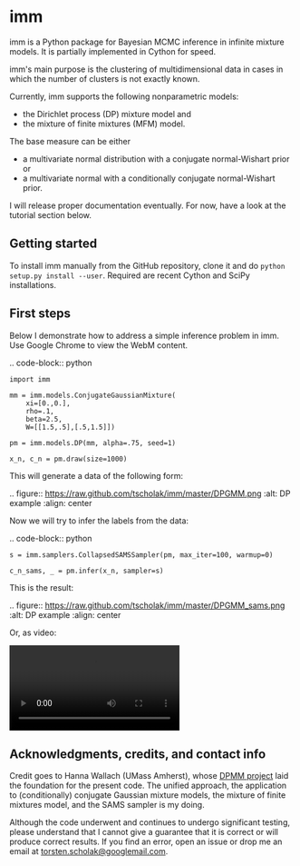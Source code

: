 imm
===

imm is a Python package for Bayesian MCMC inference in infinite mixture
models. It is partially implemented in Cython for speed.

imm's main purpose is the clustering of multidimensional data in cases in
which the number of clusters is not exactly known.

Currently, imm supports the following nonparametric models:

* the Dirichlet process (DP) mixture model and
* the mixture of finite mixtures (MFM) model.

The base measure can be either

* a multivariate normal distribution with a conjugate normal-Wishart prior or
* a multivariate normal with a conditionally conjugate normal-Wishart prior.

I will release proper documentation eventually. For now, have a look at the
tutorial section below.

Getting started
---------------

<!-- To install the latest version from PyPI, call `sudo pip install imm`. -->

To install imm manually from the GitHub repository, clone it and do
`python setup.py install --user`. Required are recent Cython and SciPy
installations.

First steps
-----------

Below I demonstrate how to address a simple inference problem in imm. Use
Google Chrome to view the WebM content.

.. code-block:: python

    import imm

    mm = imm.models.ConjugateGaussianMixture(
        xi=[0.,0.],
        rho=.1,
        beta=2.5,
        W=[[1.5,.5],[.5,1.5]])

    pm = imm.models.DP(mm, alpha=.75, seed=1)

    x_n, c_n = pm.draw(size=1000)

This will generate a data of the following form:

.. figure:: https://raw.github.com/tscholak/imm/master/DPGMM.png
   :alt: DP example
   :align: center

Now we will try to infer the labels from the data:

.. code-block:: python

    s = imm.samplers.CollapsedSAMSSampler(pm, max_iter=100, warmup=0)

    c_n_sams, _ = pm.infer(x_n, sampler=s)

This is the result:

.. figure:: https://raw.github.com/tscholak/imm/master/DPGMM_sams.png
   :alt: DP example
   :align: center

Or, as video:

<video controls>
    <source src="data:video/x-webm;base64,https://raw.github.com/tscholak/imm/master/DPGMM_sams.webm" type="video/webm">
    Your browser does not support the video tag.
</video>

Acknowledgments, credits, and contact info
------------------------------------------

Credit goes to Hanna Wallach (UMass Amherst), whose
[DPMM project](https://github.com/hannawallach/dpmm) laid the foundation for
the present code. The unified approach, the application to (conditionally)
conjugate Gaussian mixture models, the mixture of finite mixtures model,
and the SAMS sampler is my doing.

Although the code underwent and continues to
undergo significant testing, please understand that I cannot give a guarantee
that it is correct or will produce correct results. If you find an error,
open an issue or drop me an email at <torsten.scholak@googlemail.com>.
